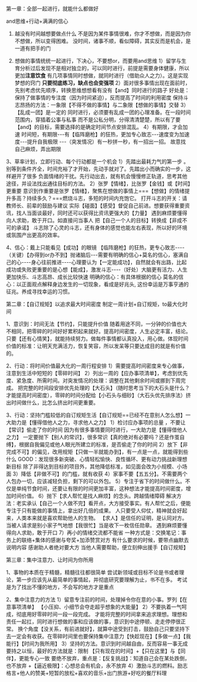 第一章：全部一起进行，就能什么都做好

   and思维+行动+满满的信心

1. 越没有时间越想要做点什么
  不是因为某件事情很难，你才不想做，而是因为你不想做，所以变得困难。
  没时间，诸事不顺，看似障碍，其实反而是机会，是一道有把手的门

2. 想做的事情统统一起进行，下决心，不要想or，而要用and思维
   1）留学与生育分析过后发现不是相对独立的，可以同时进行，前提是需要身体健康，所以更加**注意饮食**
   有几项事情同时想做，就同时进行（借助众人之力）。这是实现梦想的窍门
   **只要彻底练习，缺点也会变强项**
   2）面对很多事情出现在面前时，先别考虑优先顺序，转换思维想想看有没有【and】同时进行的路子
 好处是：保持了做事情的专注度（因为时间紧迫），反而提高了时间的利用密度
 保持斗志昂扬的方法：一象限【不得不做的事情】与二象限【想做的事情】交替
   3）【乱成一团】是一定的
   同时进行，必须要有乱成一团的心理准备。在一段时间范围内，穿插着公事与私事
   而不是公私分明，分得清清楚楚，所以有了要【and】的目标，需要选择的是确定时间节点安排混乱。
   4）有期限，才会加速
   时间短，有期限---有【临阵磨枪】的狂热，更加专心致志---速度变为加速度---提升自我极限
  ---（突发情况）有一秒拼一秒，有一招出一招。 故意找自己麻烦，弄出期限

3、草率计划，立即行动、每个行动都是一个机会
   1）先踏出最耗力气的第一步 。别等到条件齐全，时间充裕了才开始，先动手就对了。先踏出小而确实的一步，这样避开了很多
   负面情绪的干扰。先行动出去，就有机会慢慢修正轨道，思考其他途径，并设法找出通往目标的方法。
   2）张罗【情绪】，比张罗【金钱】或【时间】更重要
    意识到作重要是张罗【情绪】，聚焦在想做的事情上===【想做】的情绪提升多高？持续多久？===燃烧斗志，多短的时间内充饱它。
     打开斗志的开关：请教师长、前辈的鼓励与建议
                  实际【碰面】【感受】督促自己前进。想要获得重要资讯，找人当面谈最好，同时还可以获得比资讯更强大的【力量】
                  遇到麻烦要懂得向人求助，敢于开口。如直接问当事人
                  把【自己一个人的目标】转换成【非成不可的承诺】
                 斗志除了心灵的斗志，还有身体的感觉也能左右表现，所以好的环境或氛围产出更高的效率。

4、信心：戴上只能看见【成功】的眼镜
   【临阵磨枪】的狂热，更专心致志----（关键）【办得到or办不到】抛诸脑后---需要有明确的信心+莫名的信心，塞满自己的心----身心往前推进----心理要认为【一定能成功】，自然就会有出路，比起成功或失败更重要的是心想【能成】，激发斗志----（好处）大脑更有活力、人生更加快乐、斗志高昂、成长比较快速
   明确的信心：有具体根据的信心
   莫名的信心：以正面观点解释身边发生的一切现象，看成是好兆头, 这份幸运是万事亨通的征兆。养成寻找幸运的习惯。

第二章：【自订规矩】以追求最大时间密度
    制定一周计划+自订规矩，to最大化时间

1、意识到：时间无法【节约】，只能提升价值
   随着用途不同，一分钟的价值也大不相同，把零碎的时间好好累积起来就好。提高时间密度，人生必定丰富，结论。
   只要【还有心情笑】，就能持续努力。做每件事情都认真投入，用心做。体现时间价值的标准：让明天充满活力，恢复笑容，所以发呆等只要达成目的就是有价值的。

2、行动：将时间价值最大化的一周行程安排
   1）需要提高时间密度来专心做事，注意到生活中短短的【零碎时间】
   2）列出一周的【应办事项清单】，考虑到优先度、紧急度、所需时间。对突发情况的处理：调整在其他剩余时间或挪到下周完成。
把完整的时间段安排优先处理的【大石头】（随时思考当下的大石头是什么？才能提高时间密度），零碎的时间分配给【小石头与细砂】（大石头优先排序法）挤出时间做什么，比怎么挤出时间更重要。

3、行动：坚持门槛较低的自订规矩生活【自订规矩==已经不在意别人怎么想】一大助力是【懂得借他人之力，寻求他人之力】
   1）检讨应办事项的总量 ，不要让【常识】偷走了你的时间
       因为有很多事情要同时进行，一大助力是【懂得借他人之力】
       一定要抛下【别人的常识】，很多常识【真的绝对有必要吗？还是作茧自缚】，根据自我偏见或他人眼光所建立的标准，是否偷走了你的时间
   2）放下【非完成不可】的偏见，改用规矩【只做一半就能办到】，有一点是一点，就能得到些什么
 GOOD：发现很多新突破、心情轻松愉快、良性循环、更有动力挑战新理想新目标
   除了非得达到目标的项目外，其他降低标准，如见面会改为小规模、小场面
   3）降低【非做不可】的门槛，就有收获
   4）家事不要【五五分】。不需要两个人包办一切，应该减轻负担，剩下的可以外包。
   5）专注于省下的时间做什么。不仅是单纯节食时间，还要让有限的时间更加丰富，这种想法才能提高时间密度，增加时间价值。
   6）抛下【求人帮忙是找人麻烦】的念头。跨越情绪障碍
   解决方法：老实承认【自己一个人做不完】看开点，大方接受事实。有人帮忙之后，便能专注于只有能做的事情上，拿出好几倍的成果。
   人只要受人仰仗，精神就会好起来，人类本来就是喜欢帮助他人的生物。
   【求人】是信任的证明，是认同对方。当被人请求是别小家子气地想【我很忙】当是收下一枚信任勋章。
       遇到麻烦要懂得向人求助，敢于开口
   7）再小的情绪交流都不能省
      一种方式是：交换笔记：事务上的联络+集体的感谢与夸奖+加添赞赏对方
      有什么要求的时候，要带点幽默去说明内容
      感谢助人者绝对要大方
      当他人需要帮助，便立刻伸出援手【自订规矩】

第三章：集中注意力、让时间为你所用

1、事物的本质在于精髓，精髓往往都很简单
  尝试新领域或目标不论是书或者理论，第一步应该先从最简单的事情起，并彻底研究要理解为止，书不在多。
  考试是为了找出不懂的地方，不会写的地方才是重点

2、集中注意力的方法
  1）留意专注前的时间，处理掉令你在意的小事。罗列【在意事项清单】 【小压抑、小细节会夺走超乎想象的大能量】
  2）不要执着一气呵成，彻底用好零碎时间一段一段完成。
   才能将完整的时间拿来追求理想。理想和责任一起扛，同时进行想做的事和应该做的事，意识到中途停顿、走走停停很正常。
   换个角度【没关系，有前进就好】，就算中途受到打击，鼓励自己只要坚持下去一定会有收获。在零碎时间里也要保持集中注意力【快趁现在】【多做一点】【我能行】【时间为我所用】
  3）坚持的方法。意识到时间越自由，反而容易一事无成
  要持之以恒，最好的方法就是：限制 【只有现在的时间】+【只在这里】与【同伴】，更能专心一致
  要绝不放弃，重点是：【反复挑战】：知道自己会在某处跌倒，也不放弃 +【逼近极限】：心想总会有机会，永不放弃
  4）激励斗志的燃料。励志格言+他人的赞美+短暂的放松+喜欢的音乐+出门旅游+好吃的餐厅料理
